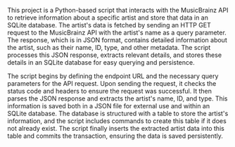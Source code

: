 This project is a Python-based script that interacts with the MusicBrainz API to retrieve information about a specific artist and store that data in an SQLite database. The artist's data is fetched by sending an HTTP GET request to the MusicBrainz API with the artist's name as a query parameter. The response, which is in JSON format, contains detailed information about the artist, such as their name, ID, type, and other metadata. The script processes this JSON response, extracts relevant details, and stores these details in an SQLite database for easy querying and persistence.

The script begins by defining the endpoint URL and the necessary query parameters for the API request. Upon sending the request, it checks the status code and headers to ensure the request was successful. It then parses the JSON response and extracts the artist's name, ID, and type. This information is saved both in a JSON file for external use and within an SQLite database. The database is structured with a table to store the artist's information, and the script includes commands to create this table if it does not already exist. The script finally inserts the extracted artist data into this table and commits the transaction, ensuring the data is saved persistently.
